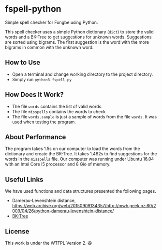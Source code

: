 # fspell-python
Simple spell checker for Fongbe using Python.

This spell checker uses a simple Python dictionary (`dict`) to store the valid
words and a BK-Tree to get suggestions for unknown words. Suggestions are
sorted using bigrams. The first suggestion is the word with the more bigrams
in common with the unknown word.

## How to Use
- Open a terminal and change working directory to the project directory.
- Simply run `python3 fspell.py`

## How Does It Work?
- The file `words` contains the list of valid words.
- The file `misspells` contains the words to check.
- The file `words.sample` is just a sample of words from the file `words`.
  It was used when testing the program.

## About Performance
The program takes 1.5s on our computer to load the words from the dictionary
and create the BK-Tree. It takes 1.482s to find suggestions for the words in
the `misspells` file. Our computer was running under Ubuntu 16.04 with an
Intel Core I5 processor and 8 Gio of memory.

## Useful Links
We have used functions and data structures presented the following pages.
- Damerau-Levenshtein distance,
  https://web.archive.org/web/20150909134357/http://mwh.geek.nz:80/2009/04/26/python-damerau-levenshtein-distance/
- [BK-Tree](https://www.geeksforgeeks.org/bk-tree-introduction-implementation/)

## License
This work is under the WTFPL Version 2. :laughing:

